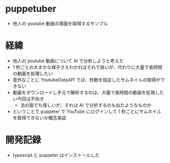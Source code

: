 # puppetuber

- 他人の youtube 動画の場面を取得するサンプル

# 経緯

- 他人の youtube 動画について AI で分析しようと考えた
- 1 秒ごとの大まかな様子さえわかればそれで良いが、代わりに大量で長時間の動画を処理したい
- 意外なことに YoutubeDataAPI では、秒数を指定したサムネイルの取得ができない
- 動画をダウンロードし手元で解析するのは、大量で長時間の動画を処理したい今回は不向き
  - 法の面でも怪しいが、それは AI で分析するのも似たようなものか
- ということで puppeter で YouTube にログインして 1 秒ごとにサムネイルを取得できないか概念実証

# 開発記録

- typescipt と puppeter はインストールした

